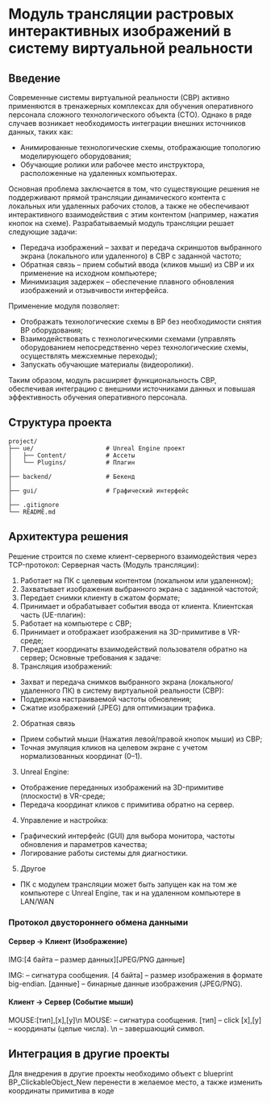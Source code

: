 # Модуль трансляции растровых интерактивных изображений в систему виртуальной реальности
## Введение
Современные системы виртуальной реальности (СВР) активно применяются в тренажерных комплексах для обучения оперативного персонала сложного технологического объекта (СТО). Однако в ряде случаев возникает необходимость интеграции внешних источников данных, таких как:
-	Анимированные технологические схемы, отображающие топологию моделирующего оборудования;
-	Обучающие ролики или рабочее место инструктора, расположенные на удаленных компьютерах.

Основная проблема заключается в том, что существующие решения не поддерживают прямой трансляции динамического контента с локальных или удаленных рабочих столов, а также не обеспечивают интерактивного взаимодействия с этим контентом (например, нажатия кнопок на схеме).
Разрабатываемый модуль трансляции решает следующие задачи:
-	Передача изображений – захват и передача скриншотов выбранного экрана (локального или удаленного) в СВР с заданной частото;
-	Обратная связь – прием событий ввода (кликов мыши) из СВР и их применение на исходном компьютере;
-	Минимизация задержек – обеспечение плавного обновления изображений и отзывчивости интерфейса.

Применение модуля позволяет:
-	Отображать технологические схемы в ВР без необходимости снятия ВР оборудования;
-	Взаимодействовать с технологическими схемами (управлять оборудованием непосредственно через технологические схемы, осуществлять межсхемные переходы);
-	Запускать обучающие материалы (видеоролики).

Таким образом, модуль расширяет функциональность СВР, обеспечивая интеграцию с внешними источниками данных и повышая эффективность обучения оперативного персонала.

## Структура проекта
```text
project/
├── ue/                    # Unreal Engine проект
│   ├── Content/           # Ассеты
│   └── Plugins/           # Плагин
│
├── backend/               # Бекенд
│   
├── gui/                   # Графический интерфейс
│
├── .gitignore
└── README.md
```

## Архитектура решения
Решение строится по схеме клиент-серверного взаимодействия через TCP-протокол:
Серверная часть (Модуль трансляции):
1.	Работает на ПК с целевым контентом (локальном или удаленном);
2.	Захватывает изображения выбранного экрана с заданной частотой;
3.	Передает снимки клиенту в сжатом формате;
4.	Принимает и обрабатывает события ввода от клиента.
Клиентская часть (UE-плагин):
1.	Работает на компьютере с СВР;
2.	Принимает и отображает изображения на 3D-примитиве в VR-среде;
3.	Передает координаты взаимодействий пользователя обратно на сервер;
Основные требования к задаче:
1. Трансляция изображений:
-	Захват и передача снимков выбранного экрана (локального/удаленного ПК) в систему виртуальной реальности (СВР):
-	Поддержка настраиваемой частоты обновления;
-	Сжатие изображений (JPEG) для оптимизации трафика.
2. Обратная связь
-	Прием событий мыши (Нажатия левой/правой кнопок мыши) из СВР;
-	Точная эмуляция кликов на целевом экране с учетом нормализованных координат (0–1).
3. Unreal Engine:
-	Отображение переданных изображений на 3D-примитиве (плоскости) в VR-среде;
-	Передача координат кликов с примитива обратно на сервер.
4. Управление и настройка:
-	Графический интерфейс (GUI) для выбора монитора, частоты обновления и параметров качества;
-	Логирование работы системы для диагностики.
5. Другое
-	ПК с модулем трансляции может быть запущен как на том же компьютере с Unreal Engine, так и на удаленном компьютере в LAN/WAN

### Протокол двустороннего обмена данными

#### Сервер → Клиент (Изображение)

IMG:[4 байта – размер данных][JPEG/PNG данные]

IMG: – сигнатура сообщения.
[4 байта] – размер изображения в формате big-endian.
[данные] – бинарные данные изображения (JPEG/PNG).

#### Клиент → Сервер (Событие мыши)

MOUSE:[тип],[x],[y]\n
MOUSE: – сигнатура сообщения.
[тип] – click
[x],[y] – координаты (целые числа).
\n – завершающий символ.

## Интеграция в другие проекты
Для внедрения в другие проекты необходимо объект с blueprint BP_ClickableObject_New перенести в желаемое место, а также изменить координаты примитива в коде
